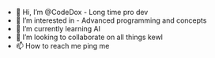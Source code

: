 - 👋 Hi, I’m @CodeDox - Long time pro dev
- 👀 I’m interested in - Advanced programming and concepts
- 🌱 I’m currently learning AI
- 💞️ I’m looking to collaborate on all things kewl
- 📫 How to reach me ping me

<!---
CodeDox/CodeDox is a ✨ special ✨ repository because its `README.md` (this file) appears on your GitHub profile.
You can click the Preview link to take a look at your changes.
--->
